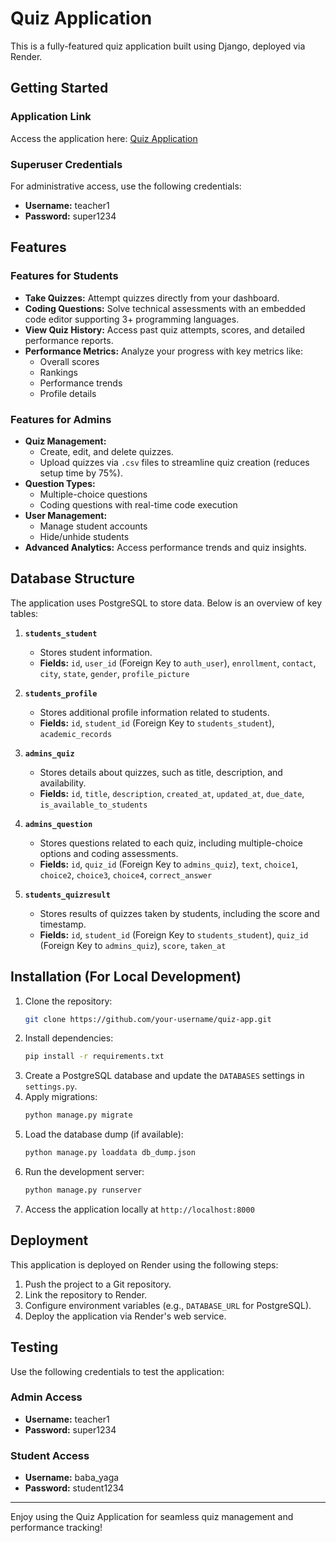 # Quiz Application

This is a fully-featured quiz application built using Django, deployed via Render.

## Getting Started

### Application Link
Access the application here: [Quiz Application](https://quiz-app-django-taty.onrender.com/)

### Superuser Credentials
For administrative access, use the following credentials:
- **Username:** teacher1
- **Password:** super1234

## Features

### Features for Students
- **Take Quizzes:** Attempt quizzes directly from your dashboard.
- **Coding Questions:** Solve technical assessments with an embedded code editor supporting 3+ programming languages.
- **View Quiz History:** Access past quiz attempts, scores, and detailed performance reports.
- **Performance Metrics:** Analyze your progress with key metrics like:
  - Overall scores
  - Rankings
  - Performance trends
  - Profile details

### Features for Admins
- **Quiz Management:**
  - Create, edit, and delete quizzes.
  - Upload quizzes via `.csv` files to streamline quiz creation (reduces setup time by 75%).
- **Question Types:**
  - Multiple-choice questions
  - Coding questions with real-time code execution
- **User Management:**
  - Manage student accounts
  - Hide/unhide students
- **Advanced Analytics:** Access performance trends and quiz insights.

## Database Structure
The application uses PostgreSQL to store data. Below is an overview of key tables:

1. **`students_student`**
   - Stores student information.
   - **Fields:** `id`, `user_id` (Foreign Key to `auth_user`), `enrollment`, `contact`, `city`, `state`, `gender`, `profile_picture`

2. **`students_profile`**
   - Stores additional profile information related to students.
   - **Fields:** `id`, `student_id` (Foreign Key to `students_student`), `academic_records`

3. **`admins_quiz`**
   - Stores details about quizzes, such as title, description, and availability.
   - **Fields:** `id`, `title`, `description`, `created_at`, `updated_at`, `due_date`, `is_available_to_students`

4. **`admins_question`**
   - Stores questions related to each quiz, including multiple-choice options and coding assessments.
   - **Fields:** `id`, `quiz_id` (Foreign Key to `admins_quiz`), `text`, `choice1`, `choice2`, `choice3`, `choice4`, `correct_answer`

5. **`students_quizresult`**
   - Stores results of quizzes taken by students, including the score and timestamp.
   - **Fields:** `id`, `student_id` (Foreign Key to `students_student`), `quiz_id` (Foreign Key to `admins_quiz`), `score`, `taken_at`

## Installation (For Local Development)

1. Clone the repository:
   ```bash
   git clone https://github.com/your-username/quiz-app.git
   ```
2. Install dependencies:
   ```bash
   pip install -r requirements.txt
   ```
3. Create a PostgreSQL database and update the `DATABASES` settings in `settings.py`.
4. Apply migrations:
   ```bash
   python manage.py migrate
   ```
5. Load the database dump (if available):
   ```bash
   python manage.py loaddata db_dump.json
   ```
6. Run the development server:
   ```bash
   python manage.py runserver
   ```
7. Access the application locally at `http://localhost:8000`

## Deployment
This application is deployed on Render using the following steps:

1. Push the project to a Git repository.
2. Link the repository to Render.
3. Configure environment variables (e.g., `DATABASE_URL` for PostgreSQL).
4. Deploy the application via Render's web service.

## Testing

Use the following credentials to test the application:

### Admin Access
- **Username:** teacher1
- **Password:** super1234

### Student Access
- **Username:** baba_yaga
- **Password:** student1234

---

Enjoy using the Quiz Application for seamless quiz management and performance tracking!


